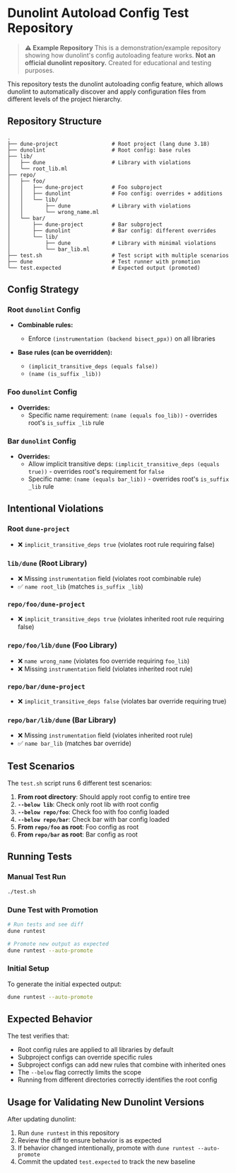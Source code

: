# Dunolint Autoload Config Test Repository

> **⚠️ Example Repository**
> This is a demonstration/example repository showing how dunolint's config autoloading feature works.
> **Not an official dunolint repository.** Created for educational and testing purposes.

This repository tests the dunolint autoloading config feature, which allows dunolint to automatically discover and apply configuration files from different levels of the project hierarchy.

## Repository Structure

```
.
├── dune-project                 # Root project (lang dune 3.18)
├── dunolint                     # Root config: base rules
├── lib/
│   ├── dune                     # Library with violations
│   └── root_lib.ml
├── repo/
│   ├── foo/
│   │   ├── dune-project         # Foo subproject
│   │   ├── dunolint             # Foo config: overrides + additions
│   │   └── lib/
│   │       ├── dune             # Library with violations
│   │       └── wrong_name.ml
│   └── bar/
│       ├── dune-project         # Bar subproject
│       ├── dunolint             # Bar config: different overrides
│       └── lib/
│           ├── dune             # Library with minimal violations
│           └── bar_lib.ml
├── test.sh                      # Test script with multiple scenarios
├── dune                         # Test runner with promotion
└── test.expected                # Expected output (promoted)
```

## Config Strategy

### Root `dunolint` Config
- **Combinable rules:**
  - Enforce `(instrumentation (backend bisect_ppx))` on all libraries

- **Base rules (can be overridden):**
  - `(implicit_transitive_deps (equals false))`
  - `(name (is_suffix _lib))`

### Foo `dunolint` Config
- **Overrides:**
  - Specific name requirement: `(name (equals foo_lib))` - overrides root's `is_suffix _lib` rule

### Bar `dunolint` Config
- **Overrides:**
  - Allow implicit transitive deps: `(implicit_transitive_deps (equals true))` - overrides root's requirement for `false`
  - Specific name: `(name (equals bar_lib))` - overrides root's `is_suffix _lib` rule

## Intentional Violations

### Root `dune-project`
- ❌ `implicit_transitive_deps true` (violates root rule requiring false)

### `lib/dune` (Root Library)
- ❌ Missing `instrumentation` field (violates root combinable rule)
- ✅ `name root_lib` (matches `is_suffix _lib`)

### `repo/foo/dune-project`
- ❌ `implicit_transitive_deps true` (violates inherited root rule requiring false)

### `repo/foo/lib/dune` (Foo Library)
- ❌ `name wrong_name` (violates foo override requiring `foo_lib`)
- ❌ Missing `instrumentation` field (violates inherited root rule)

### `repo/bar/dune-project`
- ❌ `implicit_transitive_deps false` (violates bar override requiring true)

### `repo/bar/lib/dune` (Bar Library)
- ❌ Missing `instrumentation` field (violates inherited root rule)
- ✅ `name bar_lib` (matches bar override)

## Test Scenarios

The `test.sh` script runs 6 different test scenarios:

1. **From root directory**: Should apply root config to entire tree
2. **`--below lib`**: Check only root lib with root config
3. **`--below repo/foo`**: Check foo with foo config loaded
4. **`--below repo/bar`**: Check bar with bar config loaded
5. **From `repo/foo` as root**: Foo config as root
6. **From `repo/bar` as root**: Bar config as root

## Running Tests

### Manual Test Run
```bash
./test.sh
```

### Dune Test with Promotion
```bash
# Run tests and see diff
dune runtest

# Promote new output as expected
dune runtest --auto-promote
```

### Initial Setup
To generate the initial expected output:
```bash
dune runtest --auto-promote
```

## Expected Behavior

The test verifies that:
- Root config rules are applied to all libraries by default
- Subproject configs can override specific rules
- Subproject configs can add new rules that combine with inherited ones
- The `--below` flag correctly limits the scope
- Running from different directories correctly identifies the root config

## Usage for Validating New Dunolint Versions

After updating dunolint:
1. Run `dune runtest` in this repository
2. Review the diff to ensure behavior is as expected
3. If behavior changed intentionally, promote with `dune runtest --auto-promote`
4. Commit the updated `test.expected` to track the new baseline
